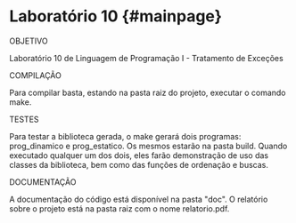 
Laboratório 10                         {#mainpage}
============

OBJETIVO

Laboratório 10 de Linguagem de Programação I - Tratamento de Exceções

COMPILAÇÃO

Para compilar basta, estando na pasta raiz do projeto, executar o comando make.

TESTES

Para testar a biblioteca gerada, o make gerará dois programas: prog_dinamico e prog_estatico. Os mesmos estarão
na pasta build. Quando executado qualquer um dos dois, eles farão demonstração de uso das classes da biblioteca,
bem como das funções de ordenação e buscas.

DOCUMENTAÇÃO

A documentação do código está disponível na pasta "doc".
O relatório sobre o projeto está na pasta raiz com o nome relatorio.pdf.
